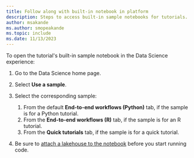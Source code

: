 ```yaml
---
title: Follow along with built-in notebook in platform
description: Steps to access built-in sample notebooks for tutorials.
author: msakande
ms.author: smopeakande
ms.topic: include
ms.date: 11/13/2023
---
```


To open the tutorial's built-in sample notebook in the Data Science experience:

1. Go to the Data Science home page.
1. Select **Use a sample**.
1. Select the corresponding sample:

    1. From the default **End-to-end workflows (Python)** tab, if the sample is for a Python tutorial.
    1. From the **End-to-end workflows (R)** tab, if the sample is for an R tutorial.
    1. From the **Quick tutorials** tab, if the sample is for a quick tutorial.
    
1. Be sure to [attach a lakehouse to the notebook](../tutorial-data-science-prepare-system.md#attach-a-lakehouse-to-the-notebooks) before you start running code.